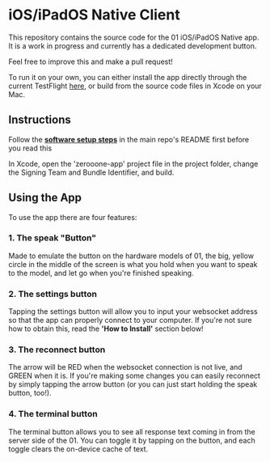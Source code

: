 # iOS/iPadOS Native Client

This repository contains the source code for the 01 iOS/iPadOS Native app. It is a work in progress and currently has a dedicated development button.

Feel free to improve this and make a pull request!

To run it on your own, you can either install the app directly through the current TestFlight [here](https://testflight.apple.com/join/v8SyuzMT), or build from the source code files in Xcode on your Mac.

## Instructions

Follow the **[software setup steps](https://github.com/OpenInterpreter/01?tab=readme-ov-file#software)** in the main repo's README first before you read this

In Xcode, open the 'zerooone-app' project file in the project folder, change the Signing Team and Bundle Identifier, and build.

## Using the App

To use the app there are four features:

### 1. The speak "Button"
Made to emulate the button on the hardware models of 01, the big, yellow circle in the middle of the screen is what you hold when you want to speak to the model, and let go when you're finished speaking.

### 2. The settings button
Tapping the settings button will allow you to input your websocket address so that the app can properly connect to your computer. If you're not sure how to obtain this, read the **'How to Install'** section below!

### 3. The reconnect button
The arrow will be RED when the websocket connection is not live, and GREEN when it is. If you're making some changes you can easily reconnect by simply tapping the arrow button (or you can just start holding the speak button, too!).

### 4. The terminal button
The terminal button allows you to see all response text coming in from the server side of the 01. You can toggle it by tapping on the button, and each toggle clears the on-device cache of text.
